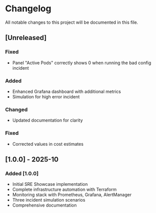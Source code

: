 # Changelog

All notable changes to this project will be documented in this file.

## [Unreleased]

### Fixed

- Panel "Active Pods" correctly shows 0 when running the bad config incident

### Added

- Enhanced Grafana dashboard with additional metrics
- Simulation for high error incident

### Changed

- Updated documentation for clarity

### Fixed

- Corrected values in cost estimates

## [1.0.0] - 2025-10

### Added [1.0.0]

- Initial SRE Showcase implementation
- Complete infrastructure automation with Terraform
- Monitoring stack with Prometheus, Grafana, AlertManager
- Three incident simulation scenarios
- Comprehensive documentation
